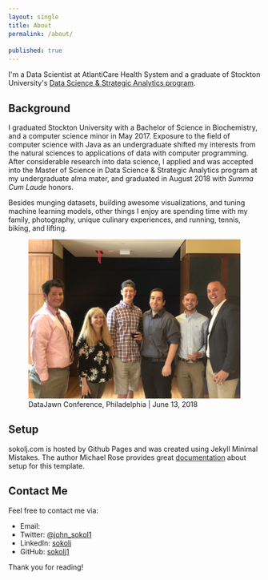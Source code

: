 ```yaml
---
layout: single
title: About
permalink: /about/

published: true
---
```


I'm a Data Scientist at AtlantiCare Health System and a graduate of Stockton University's [Data Science & Strategic Analytics program](https://stockton.edu/graduate/data-science_strategic-analytics.html).

## Background
I graduated Stockton University with a Bachelor of Science in Biochemistry, and a computer science minor in May 2017. Exposure to the field of computer science with Java as an undergraduate shifted my interests from the natural sciences to applications of data with computer programming. After considerable research into data science, I applied and was accepted into the Master of Science in Data Science & Strategic Analytics program at my undergraduate alma mater, and graduated in August 2018 with _Summa Cum Laude_ honors.  

Besides munging datasets, building awesome visualizations, and tuning machine learning models, other things I enjoy are spending time with my family, photography, unique culinary experiences, and running, tennis, biking, and lifting. 

<figure>
  <img src="/assets/about/data_jawn.jpg" caption = "DataJawn, Philadelphia | June 13, 2018" class = "center">
  <figcaption> DataJawn Conference, Philadelphia | June 13, 2018
  </figcaption>
</figure>

## Setup
sokolj.com is hosted by Github Pages and was created using Jekyll Minimal Mistakes. The author Michael Rose provides great [documentation](https://mmistakes.github.io/minimal-mistakes/) about setup for this template. 


## Contact Me
Feel free to contact me via: 
* Email: <a href="mailto:{{johnsokol11@gmail.com}}"> </a>
* Twitter: [@john_sokol1](https://twitter.com/John_Sokol1)
* LinkedIn: [sokolj](https://www.linkedin.com/in/sokolj/)
* GitHub: [sokolj1](https://github.com/sokolj1)

Thank you for reading!
